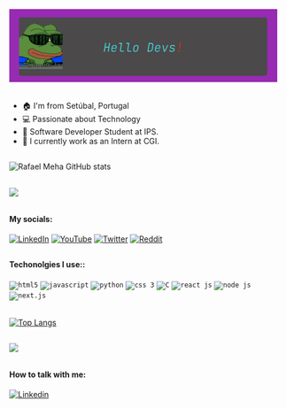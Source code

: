 <div>
  <div style="margin-right: 20px;">
    <img src="resources/banner.png"> 
  </div>
</div>

##

- 🏠  I'm from Setúbal, Portugal
- 💻 Passionate about Technology
- 🧠 Software Developer Student at IPS.
- 🏦 I currently work as an Intern at CGI.

##

![Rafael Meha GitHub stats](https://github-readme-stats.vercel.app/api?username=RafaelMeha&show_icons=true&theme=tokyonight&count_private=false)

##

![](https://github-readme-streak-stats.herokuapp.com/?user=RafaelMeha&theme=tokyonight&hide_border=false)

##

#### My socials:
[![LinkedIn](https://img.shields.io/badge/LinkedIn-0077B5?style=for-the-badge&logo=linkedin&logoColor=white)](https://www.linkedin.com/in/rmeha/)
[![YouTube](https://img.shields.io/badge/Instagram-E4405F?style=for-the-badge&logo=instagram&logoColor=white)](https://youtube.com/)
[![Twitter](https://img.shields.io/badge/Twitter-1DA1F2?style=for-the-badge&logo=twitter&logoColor=white)](https://twitter.com/)
[![Reddit](https://img.shields.io/badge/Reddit-FF4500?style=for-the-badge&logo=reddit&logoColor=white)](https://reddit.com)

##

#### Techonolgies I use::
<div style="display: inline_block">
  <code><img title="HTML 5" alt="html5" width="30px" src="https://cdn.jsdelivr.net/gh/devicons/devicon/icons/html5/html5-original.svg" /></code>
  <code><img title="JavaScript" alt="javascript" width="30px" src="https://cdn.jsdelivr.net/gh/devicons/devicon/icons/javascript/javascript-original.svg" /></code>
  <code><img title="Python" alt="python" width="35px" src="https://cdn.jsdelivr.net/gh/devicons/devicon/icons/python/python-original.svg" /></code>
  <code><img title="BootStrap" alt="css 3" width="30px" src="https://cdn.jsdelivr.net/gh/devicons/devicon/icons/bootstrap/bootstrap-original.svg" /></code>
  <code><img title="Java" alt="C" width="30px" src="https://cdn.jsdelivr.net/gh/devicons/devicon/icons/java/java-original.svg" /></code>
  <code><img title=".NET" alt="react js" width="30px" src="https://cdn.jsdelivr.net/gh/devicons/devicon/icons/dot-net/dot-net-original.svg" /></code>
  <code><img title="NodeJS" alt="node js" width="30px" src="https://cdn.jsdelivr.net/gh/devicons/devicon/icons/nodejs/nodejs-original.svg" /></code>
  <code> <img title="Next.js" alt="next.js" width="30px" src="https://cdn.jsdelivr.net/gh/devicons/devicon/icons/angularjs/angularjs-original.svg" /></code>
</div><br/>

[![Top Langs](https://github-readme-stats.vercel.app/api/top-langs/?username=RafaelMeha&hide=ruby,shell&layout=compact&theme=tokyonight)](https://github.com/RafaelMeha?tab=repositories)

##

![](https://quotes-github-readme.vercel.app/api?type=horizontal&theme=tokyonight)

##

#### How to talk with me:
[<img alt="Linkedin" src="https://img.shields.io/badge/-linkedin-%230077B5?style=for-the-badge&logo=linkedin&logoColor=white"/>](https://www.linkedin.com/in/rmeha/)
